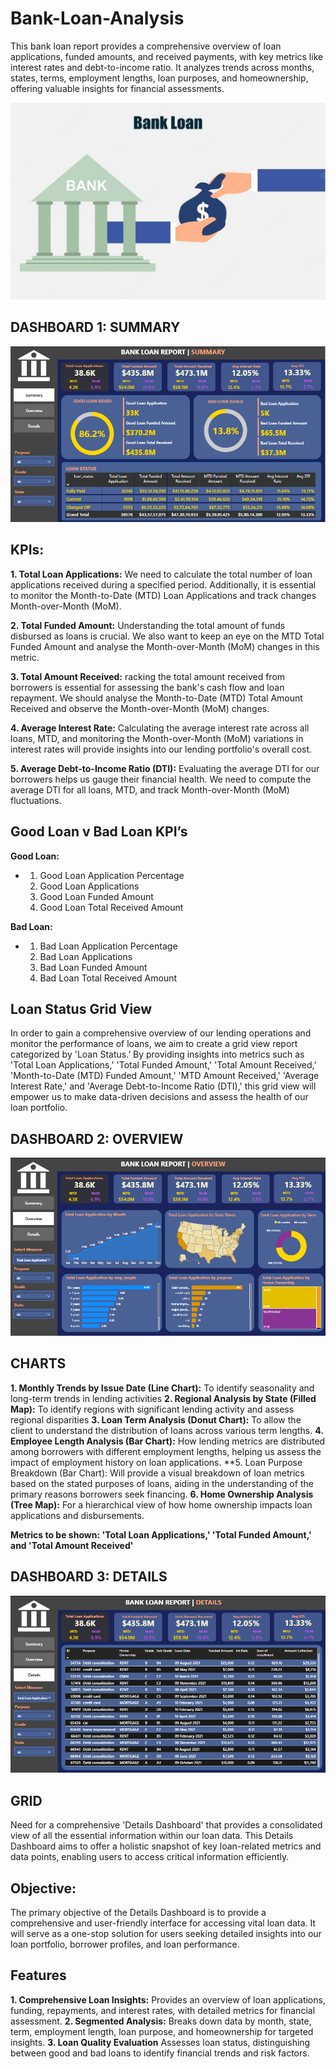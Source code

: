 # Bank-Loan-Analysis
This bank loan report provides a comprehensive overview of loan applications, funded amounts, and received payments, with key metrics like interest rates and debt-to-income ratio. It analyzes trends across months, states, terms, employment lengths, loan purposes, and homeownership, offering valuable insights for financial assessments.

<img src="Cover Image.jpg"  />

## DASHBOARD 1: SUMMARY

<img src="Summary.png"  />

## KPIs:
**1. Total Loan Applications:** We need to calculate the total number of loan applications received during a specified period. Additionally, it is essential to monitor the Month-to-Date (MTD) Loan Applications and track changes Month-over-Month (MoM).

**2. Total Funded Amount:** Understanding the total amount of funds disbursed as loans is crucial. We also want to keep an eye on the MTD Total Funded Amount and analyse the Month-over-Month (MoM) changes in this metric.

**3. Total Amount Received:** racking the total amount received from borrowers is essential for assessing the bank's cash flow and loan repayment. We should analyse the Month-to-Date (MTD) Total Amount Received and observe the Month-over-Month (MoM) changes.

**4. Average Interest Rate:** Calculating the average interest rate across all loans, MTD, and monitoring the Month-over-Month (MoM) variations in interest rates will provide insights into our lending portfolio's overall cost.

**5. Average Debt-to-Income Ratio (DTI):** Evaluating the average DTI for our borrowers helps us gauge their financial health. We need to compute the average DTI for all loans, MTD, and track Month-over-Month (MoM) fluctuations.

## Good Loan v Bad Loan KPI’s

**Good Loan:**
* 1. Good Loan Application Percentage
  2. Good Loan Applications
  3. Good Loan Funded Amount
  4. Good Loan Total Received Amount

**Bad Loan:**
* 1. Bad Loan Application Percentage
  2. Bad Loan Applications
  3. Bad Loan Funded Amount
  4. Bad Loan Total Received Amount

## Loan Status Grid View
In order to gain a comprehensive overview of our lending operations and monitor the performance of loans, we aim to create a grid view report categorized by 'Loan Status.’ By providing insights into metrics such as 'Total Loan Applications,' 'Total Funded Amount,' 'Total Amount Received,' 'Month-to-Date (MTD) Funded Amount,' 'MTD Amount Received,' 'Average Interest Rate,' and 'Average Debt-to-Income Ratio (DTI),' this grid view will empower us to make data-driven decisions and assess the health of our loan portfolio.

## DASHBOARD 2: OVERVIEW

<img src="Overview.png"  />

## CHARTS

**1. Monthly Trends by Issue Date (Line Chart):** To identify seasonality and long-term trends in lending activities
**2. Regional Analysis by State (Filled Map):**  To identify regions with significant lending activity and assess regional disparities
**3. Loan Term Analysis (Donut Chart):** To allow the client to understand the distribution of loans across various term lengths.
**4. Employee Length Analysis (Bar Chart):** How lending metrics are distributed among borrowers with different employment lengths, helping us assess the impact of employment history on loan applications.
**5. Loan Purpose Breakdown (Bar Chart): Will provide a visual breakdown of loan metrics based on the stated purposes of loans, aiding in the understanding of the primary reasons borrowers seek financing.
**6. Home Ownership Analysis (Tree Map):** For a hierarchical view of how home ownership impacts loan applications and disbursements.

**Metrics to be shown: 'Total Loan Applications,' 'Total Funded Amount,' and 'Total Amount Received'**


## DASHBOARD 3: DETAILS

<img src="Details.png"  />

## GRID
Need for a comprehensive 'Details Dashboard' that provides a consolidated view of all the essential information within our loan data. This Details Dashboard aims to offer a holistic snapshot of key loan-related metrics and data points, enabling users to access critical information efficiently.

## Objective:
The primary objective of the Details Dashboard is to provide a comprehensive and user-friendly interface for accessing vital loan data. It will serve as a one-stop solution for users seeking detailed insights into our loan portfolio, borrower profiles, and loan performance.

## Features

**1. Comprehensive Loan Insights:** Provides an overview of loan applications, funding, repayments, and interest rates, with detailed metrics for financial assessment.
**2. Segmented Analysis:** Breaks down data by month, state, term, employment length, loan purpose, and homeownership for targeted insights.
**3. Loan Quality Evaluation** Assesses loan status, distinguishing between good and bad loans to identify financial trends and risk factors.



